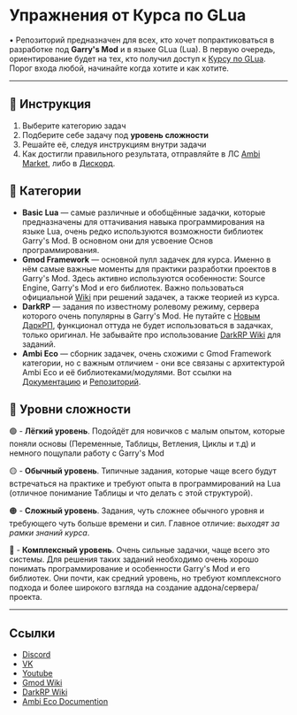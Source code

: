# Упражнения от Курса по GLua

• Репозиторий предназначен для всех, кто хочет попрактиковаться в 
разработке под **Garry's Mod** и в языке GLua (Lua). В первую очередь,
ориентирование будет на тех, кто получил доступ к [Курсу по GLua](https://vk.com/ambi_market). Порог входа любой, начинайте когда хотите и как хотите. 

---

## 📌 Инструкция

1. Выберите категорию задач
2. Подберите себе задачу под **уровень сложности**
3. Решайте её, следуя инструкциям внутри задачи
4. Как достигли правильного результата, отправляйте в ЛС [Ambi Market](https://vk.com/ambi_market), либо в [Дискорд](https://discord.com/invite/g8RmTmDGcG).

## 📜 Категории

* **Basic Lua** — самые различные и обобщённые задачки, которые предназначены для оттачивания навыка программирования на языке Lua, очень редко используются возможности библиотек Garry's Mod. В основном они для усвоение Основ программирования.
* **Gmod Framework** — основной пулл задачек для курса. Именно в нём самые важные моменты для практики разработки проектов в Garry's Mod. Здесь активно используются особенности: Source Engine, Garry's Mod и его библиотек. Важно пользоваться официальной [Wiki](https://wiki.facepunch.com/gmod) при решений задачек, а также теорией из курса.
* **DarkRP** — задания по известному ролевому режиму, сервера которого очень популярны в Garry's Mod. Не путайте с [Новым ДаркРП](https://github.com/Titanovsky/AE-DarkRP), функционал оттуда не будет использоваться в задачках, только оригинал. Не забывайте про использование [DarkRP Wiki](https://darkrp.miraheze.org/wiki/Main_Page) для заданий.
* **Ambi Eco** — сборник задачек, очень схожими с Gmod Framework категории, но с важным отличием - они все связаны с архитектурой Ambi Eco и её библиотеками/модулями. Вот ссылки на [Документацию](https://titanovskyteam.gitbook.io/ambi-eco/information/what-is-ambi-eco) и [Репозиторий](https://github.com/Titanovsky/ambi-eco).

## 🔘 Уровни сложности

🟢 - **Лёгкий уровень**. Подойдёт для новичков с малым опытом, которые поняли основы (Переменные, Таблицы, Ветления, Циклы и т.д) и немного пощупали работу с Garry's Mod

🟡 - **Обычный уровень**. Типичные задания, которые чаще всего будут встречаться на практике и требуют опыта в программирований на Lua (отличное понимание Таблицы и что делать с этой структурой).

🟠 - **Сложный уровень**. Задания, чуть сложнее обычного уровня и требующего чуть больше времени и сил. Главное отличие: *выходят за рамки знаний курса*.

🔴 - **Комплексный уровень**. Очень сильные задачки, чаще всего это системы. Для решения таких заданий необходимо очень хорошо понимать программирование и особенности Garry's Mod и его библиотек. Они почти, как средний уровень, но требуют комплексного подхода и более широкого взгляда на создание аддона/сервера/проекта.

---

## Ссылки

* [Discord](https://discord.com/invite/g8RmTmDGcG)
* [VK](https://vk.com/ambi_market)
* [Youtube](https://www.youtube.com/@titanovsky)
* [Gmod Wiki](https://wiki.facepunch.com/gmod)
* [DarkRP Wiki](https://darkrp.miraheze.org/wiki/Main_Page)
* [Ambi Eco Documention](https://titanovskyteam.gitbook.io/ambi-eco)